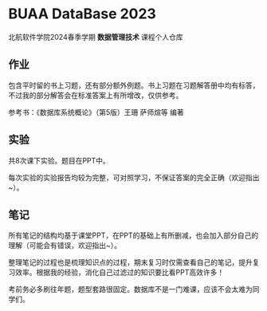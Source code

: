 # BUAA DataBase 2023

北航软件学院2024春季学期 **数据管理技术** 课程个人仓库

## 作业

包含平时留的书上习题，还有部分额外例题。书上习题在习题解答册中均有标答，不过我的部分解答会在标准答案上有所增改，仅供参考。

参考书：《数据库系统概论》（第5版）王珊 萨师煊等 编著

## 实验

共8次课下实验。题目在PPT中。

每次实验的实验报告均较为完整，可对照学习，不保证答案的完全正确（欢迎指出~）。

## 笔记

所有笔记的结构均基于课堂PPT，在PPT的基础上有所删减，也会加入部分自己的理解（可能会有错误，欢迎指出~）。

整理笔记的过程也是梳理知识点的过程，期末复习时仅需查看自己的笔记，提升复习效率。根据我的经验，消化自己过滤过的知识要比看PPT高效许多！

考前务必多刷往年题，题型套路很固定。数据库不是一门难课，应该不会太难为同学们。